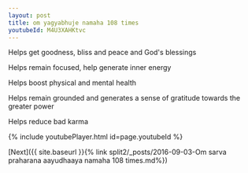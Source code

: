 ```yaml
---
layout: post
title: om yagyabhuje namaha 108 times
youtubeId: M4U3XAHKtvc
---
```

 
 
Helps get goodness, bliss and peace and God's blessings
 
Helps remain focused, help generate inner energy 
 
Helps boost physical and mental health 
 
Helps remain grounded and generates a sense of gratitude towards the greater power 
 
Helps reduce bad karma
 
 
 
 


{% include youtubePlayer.html id=page.youtubeId %}
 
[Next]({{ site.baseurl }}{% link  split2/_posts/2016-09-03-Om sarva praharana aayudhaaya namaha 108 times.md%})
 
